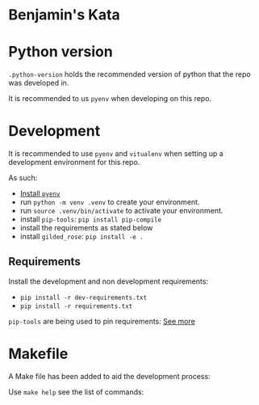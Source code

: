 # Benjamin's Kata

# Python version
`.python-version` holds the recommended version of python that the repo was developed in.

It is recommended to us `pyenv` when developing on this repo.

# Development
It is recommended to use `pyenv` and `vitualenv` when setting up a development environment for this repo.

As such:
- [Install `pyenv`](https://github.com/pyenv/pyenv#installation)
- run `python -m venv .venv` to create your environment.
- run `source .venv/bin/activate` to activate your environment.
- install `pip-tools`: `pip install pip-compile`
- install the requirements as stated below
- install `gilded_rose`: `pip install -e .`

## Requirements
Install the development and non development requirements:
- `pip install -r dev-requirements.txt`
- `pip install -r requirements.txt`

`pip-tools` are being used to pin requirements: [See more](https://github.com/jazzband/pip-tools)

# Makefile
A Make file has been added to aid the development process:

Use `make help` see the list of commands:
